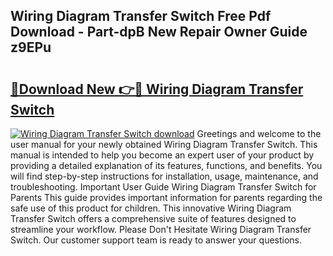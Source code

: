 ## Wiring Diagram Transfer Switch Free Pdf Download - Part-dpB New Repair Owner Guide z9EPu

# <h2><a href="http://dfmlpnp.blite.top/?on=Wiring+Diagram+Transfer+Switch">🔗Download New 👉🔴 Wiring Diagram Transfer Switch</a></h2>

[![Wiring Diagram Transfer Switch download](https://i.imgur.com/lujVjoI.png)](http://dfmlpnp.blite.top/?on=Wiring+Diagram+Transfer+Switch)
Greetings and welcome to the user manual for your newly obtained Wiring Diagram Transfer Switch. This manual is intended to help you become an expert user of your product by providing a detailed explanation of its features, functions, and benefits. You will find step-by-step instructions for installation, usage, maintenance, and troubleshooting. Important User Guide Wiring Diagram Transfer Switch for Parents This guide provides important information for parents regarding the safe use of this product for children. This innovative Wiring Diagram Transfer Switch offers a comprehensive suite of features designed to streamline your workflow. Please Don't Hesitate Wiring Diagram Transfer Switch. Our customer support team is ready to answer your questions.

